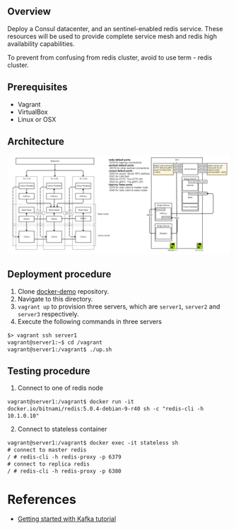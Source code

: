 ## Overview

Deploy a Consul datacenter, and an sentinel-enabled redis service. These resources will be used to provide complete service mesh and redis high availability capabilities.

To prevent from confusing from redis cluster, avoid to use term - redis cluster.

## Prerequisites

- Vagrant
- VirtualBox
- Linux or OSX

## Architecture

![](images/redis-cluster.png)

## Deployment procedure

1. Clone [docker-demo](https://github.com/jonascheng/docker-demo) repository.
2. Navigate to this directory.
3. `vagrant up` to provision three servers, which are `server1`, `server2` and `server3` respectively.
4. Execute the following commands in three servers

```console
$> vagrant ssh server1
vagrant@server1:~$ cd /vagrant
vagrant@server1:/vagrant$ ./up.sh
```

## Testing procedure

1. Connect to one of redis node

```console
vagrant@server1:/vagrant$ docker run -it docker.io/bitnami/redis:5.0.4-debian-9-r40 sh -c "redis-cli -h 10.1.0.10"
```

2. Connect to stateless container

```console
vagrant@server1:/vagrant$ docker exec -it stateless sh
# connect to master redis
/ # redis-cli -h redis-proxy -p 6379
# connect to replica redis
/ # redis-cli -h redis-proxy -p 6380
```

# References

* [Getting started with Kafka tutorial](http://cloudurable.com/blog/kafka-tutorial-kafka-from-command-line/index.html)
